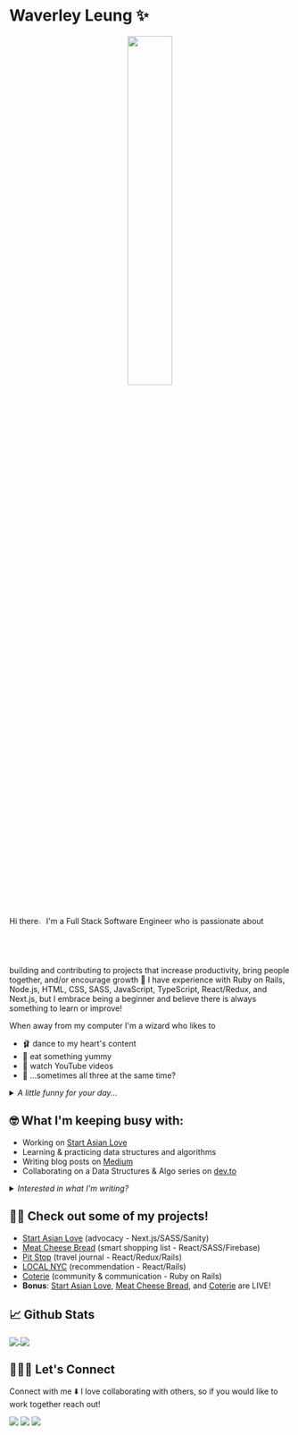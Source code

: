 # Waverley Leung ✨
<p align="center">
 <img src="https://media.giphy.com/media/S6CCUz7PfIQen90pQI/giphy.gif" width=40% />
<!--  <img src="https://media.giphy.com/media/YrZECW1GgBkqat6F0B/giphy.gif" width=40% /> -->
</p>

Hi there<img src="https://media.giphy.com/media/hvRJCLFzcasrR4ia7z/giphy.gif" width="2%"> I'm a Full Stack Software Engineer who is passionate about building and contributing to projects that increase productivity, bring people together, and/or encourage growth 🌱 I have experience with Ruby on Rails, Node.js, HTML, CSS, SASS, JavaScript, TypeScript, React/Redux, and Next.js, but I embrace being a beginner and believe there is always something to learn or improve!

When away from my computer I'm a wizard who likes to
  * 🩰 dance to my heart's content
  * 🍣 eat something yummy
  * 🎥 watch YouTube videos
  * 🙈 ...sometimes all three at the same time?
  
<details>
  <summary> <i> A little funny for your day... </i> </summary>
  <img src='https://random-memer.herokuapp.com/' title="Meme" alt="Please refresh the page if the meme doesn't show up." width=40%>  
</details>

## 🤓 What I'm keeping busy with:
* Working on [Start Asian Love](https://www.startalove.com)
* Learning & practicing data structures and algorithms
* Writing blog posts on [Medium](https://waverley-place.medium.com/)
* Collaborating on a Data Structures & Algo series on [dev.to](https://dev.to/wlcreate)
<details>
  <summary> <i> Interested in what I'm writing? </i> </summary>
  Latest:
 
 [All About Rendering: Client and Server](https://javascript.plainenglish.io/all-about-rendering-client-and-server-efc94b117460)
  
  Favorites: <br>
  [Fetch Requests and Controller Actions: Connecting the Frontend to the Backend](https://medium.com/swlh/fetch-requests-and-controller-actions-connecting-the-frontend-to-the-backend-733a87ffe757)
  <br>
  [React Basics: What’s the difference between JavaScript and JSX?](https://medium.com/weekly-webtips/react-basics-whats-the-difference-between-javascript-and-jsx-604dd224b1cf)
  <br>
  [React Basics: Components and the Importance of State](https://medium.com/swlh/react-basics-components-and-the-importance-of-state-dd26250e88ce)
  <br>
  [A Beginner’s Guide to Testing and Unit Testing with Jest](https://levelup.gitconnected.com/a-beginners-guide-to-testing-and-unit-testing-with-jest-250d04e61117)
  
</details>

## 💪🏼 Check out some of my projects!
* [Start Asian Love](https://start-asian-love.vercel.app/) (advocacy - Next.js/SASS/Sanity)
* [Meat Cheese Bread](https://youtu.be/nDnrDOTV8zw) (smart shopping list - React/SASS/Firebase)
* [Pit Stop](https://youtu.be/Sx4OchCFgm0) (travel journal - React/Redux/Rails) 
* [LOCAL NYC](https://youtu.be/954c0xCiL9U) (recommendation - React/Rails)
* [Coterie](https://youtu.be/FBEOMOhLc54) (community & communication - Ruby on Rails) 
* <strong>Bonus</strong>: [Start Asian Love](https://start-asian-love.vercel.app/), [Meat Cheese Bread](https://tcl-16-smart-shopping-list.netlify.app/), and [Coterie](https://guarded-escarpment-91959.herokuapp.com) are LIVE!

## 📈 Github Stats
<a href="https://github.com/wlcreate/top-langs">
  <img align="center" src="https://github-readme-stats.vercel.app/api/top-langs/?username=wlcreate&layout=compact&card_width=270&bg_color=30,7F7FD5,86A8E7,91EAE4&title_color=f4cd7c" />
</a>
<a href="https://github.com/wlcreate/github-readme-stats">
  <img align="center" src="https://github-readme-stats.vercel.app/api?username=wlcreate&show_icons=true&hide=stars&line_height=25&issues&bg_color=30,7F7FD5,86A8E7,91EAE4&title_color=f4cd7c" />
</a>

## 👩🏻‍💻 Let's Connect

Connect with me ⬇️ I love collaborating with others, so if you would like to work together reach out! 

[<img src="https://img.shields.io/badge/twitter-%231DA1F2.svg?&style=for-the-badge&logo=twitter&logoColor=white" />](https://twitter.com/waverley_place)
[<img src="https://img.shields.io/badge/LinkedIn-0077B5?style=for-the-badge&logo=linkedin&logoColor=white" />](https://www.linkedin.com/in/waverley-leung/)
[<img src="https://img.shields.io/badge/Medium-12100E?style=for-the-badge&logo=medium&logoColor=white" />](https://waverley-place.medium.com/)

<!--
**wlcreate/wlcreate** is a ✨ _special_ ✨ repository because its `README.md` (this file) appears on your GitHub profile.

<p align=center>We're currently under construction!</p>

<p align=center>
  <img src="https://media.giphy.com/media/5t20H3tq99Y1DYFuEX/giphy.gif" alt="Three workers are doing various construction tasks for the room" width=40% />
</p>

Here are some ideas to get you started:

- 🔭 I’m currently working on ...
- 🌱 I’m currently learning ...
- 👯 I’m looking to collaborate on ...
- 🤔 I’m looking for help with ...
- 💬 Ask me about ...
- 📫 How to reach me: ...
- 😄 Pronouns: ...
- ⚡ Fun fact: ...
-->
